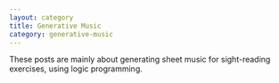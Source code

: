 ```yaml
---
layout: category
title: Generative Music
category: generative-music
---
```


These posts are mainly about generating sheet music for sight-reading
exercises, using logic programming.
